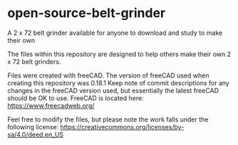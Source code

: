 # open-source-belt-grinder
A 2 x 72 belt grinder available for anyone to download and study to make their own

The files within this repository are designed to help others make their own 2 x 72 belt grinders.  

Files were created with freeCAD.  The version of freeCAD used when creating this repository was 0.18.1
Keep note of commit descriptions for any changes in the freeCAD version used, but essentially the latest freeCAD should be OK to use.  FreeCAD is located here: https://www.freecadweb.org/


Feel free to modify the files, but please note the work falls under the following license: https://creativecommons.org/licenses/by-sa/4.0/deed.en_US
